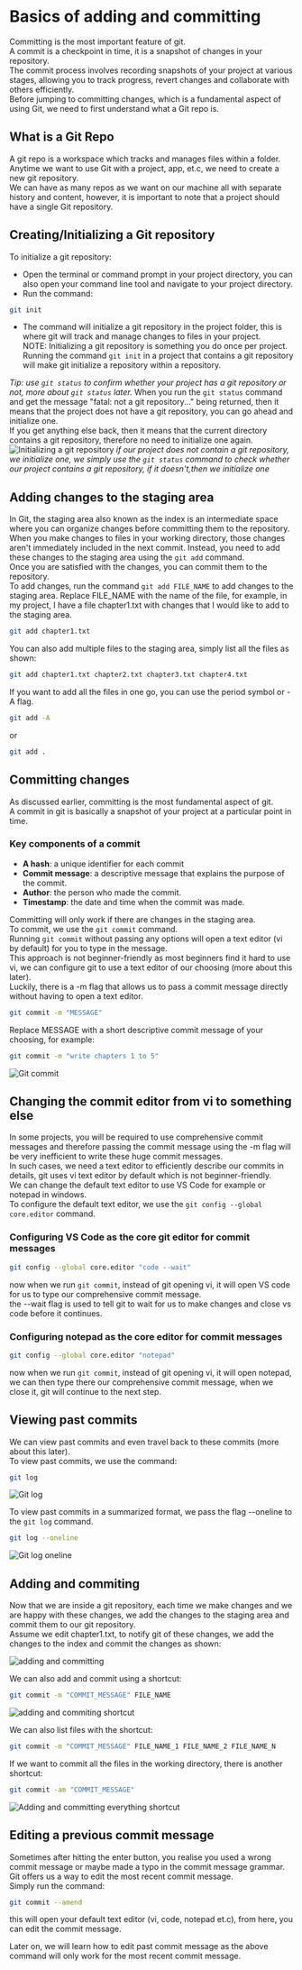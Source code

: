 # Basics of adding and committing
Committing is the most important feature of git.  
A commit is a checkpoint in time, it is a snapshot of changes in your repository.  
The commit process involves recording snapshots of your project at various stages, allowing you to track progress, revert changes and collaborate with others efficiently.  
Before jumping to committing changes, which is a fundamental aspect of using Git, we need to first understand what a Git repo is.

## What is a Git Repo
A git repo is a workspace which tracks and manages files within a folder.  
Anytime we want to use Git with a project, app, et.c, we need to create a new git repository.  
We can have as many repos as we want on our machine all with separate history and content, however, it is important to note that a project should have a single Git repository.

## Creating/Initializing a Git repository
To initialize a git repository:
- Open the terminal or command prompt in your project directory, you can also open your command line tool and navigate to your project directory.
- Run the command:
```Bash
git init
```
- The command will initialize a git repository in the project folder, this is where git will track and manage changes to files in your project.  
NOTE: Initializing a git repository is something you do once per project. Running the command ```git init``` in a project that contains a git repository will make git initialize a repository within a repository.

_Tip: use ```git status``` to confirm whether your project has a git repository or not, more about ```git status``` later._
When you run the ```git status``` command and get the message "fatal: not a git repository..." being returned, then it means that the project does not have a git repository, you can go ahead and initialize one.  
If you get anything else back, then it means that the current directory contains a git repository, therefore no need to initialize one again.  
![Initializing a git repository](git_init.png)
_if our project does not contain a git repository, we initialize one, we simply use the ```git status``` command to check whether our project contains a git repository, if it doesn't,then we initialize one_

## Adding changes to the staging area
In Git, the staging area also known as the index is an intermediate space where you can organize changes before committing them to the repository.  
When you make changes to files in your working directory, those changes aren't immediately included in the next commit. Instead, you need to add these changes to the staging area using the ```git add``` command.  
Once you are satisfied with the changes, you can commit them to the repository.  
To add changes, run the command ```git add FILE_NAME``` to add changes to the staging area. Replace FILE_NAME with the name of the file, for example, in my project, I have a file chapter1.txt with changes that I would like to add to the staging area.  
```Bash
git add chapter1.txt
```
You can also add multiple files to the staging area, simply list all the files as shown:
```Bash
git add chapter1.txt chapter2.txt chapter3.txt chapter4.txt
```
If you want to add all the files in one go, you can use the period symbol or -A flag.
```Bash
git add -A
```
or
```Bash
git add .
```

## Committing changes
As discussed earlier, committing is the most fundamental aspect of git.  
A commit in git is basically a snapshot of your project at a particular point in time.  

### Key components of a commit
- **A hash**: a unique identifier for each commit
- **Commit message**: a descriptive message that explains the purpose of the commit.
- **Author**: the person who made the commit.
- **Timestamp**: the date and time when the commit was made.

Committing will only work if there are changes in the staging area.  
To commit, we use the ```git commit``` command.  
Running ```git commit``` without passing any options will open a text editor (vi by default) for you to type in the message.  
This approach is not beginner-friendly as most beginners find it hard to use vi, we can configure git to use a text editor of our choosing (more about this later).  
Luckily, there is a -m flag that allows us to pass a commit message directly without having to open a text editor.  
```Bash
git commit -m "MESSAGE"
```
Replace MESSAGE with a short descriptive commit message of your choosing, for example:
```Bash
git commit -m "write chapters 1 to 5"
```
![Git commit](git_commit.png)

## Changing the commit editor from vi to something else
In some projects, you will be required to use comprehensive commit messages and therefore passing the commit message using the -m flag will be very inefficient to write these huge commit messages.  
In such cases, we need a text editor to efficiently describe our commits in details, git uses vi text editor by default which is not beginner-friendly.  
We can change the default text editor to use VS Code for example or notepad in windows.  
To configure the default text editor, we use the ```git config --global core.editor``` command.

### Configuring VS Code as the core git editor for commit messages
```Bash
git config --global core.editor "code --wait"
```
now when we run ```git commit```, instead of git opening vi, it will open VS code for us to type our comprehensive commit message.  
the --wait flag is used to tell git to wait for us to make changes and close vs code before it continues.

### Configuring notepad as the core editor for commit messages
```Bash
git config --global core.editor "notepad"
```
now when we run ```git commit```, instead of git opening vi, it will open notepad, we can then type there our comprehensive commit message, when we close it, git will continue to the next step.

## Viewing past commits
We can view past commits and even travel back to these commits (more about this later).  
To view past commits, we use the command:
```Bash
git log
```
![Git log](git_log.png)

To view past commits in a summarized format, we pass the flag --oneline to the ```git log``` command.
```Bash
git log --oneline
```
![Git log oneline](git_log_2.png)

## Adding and commiting
Now that we are inside a git repository, each time we make changes and we are happy with these changes, we add the changes to the staging area and commit them to our git repository.  
Assume we edit chapter1.txt, to notify git of these changes, we add the changes to the index and commit the changes as shown:

![adding and committing](add_and_commit.png)

We can also add and commit using a shortcut:
```Bash
git commit -m "COMMIT_MESSAGE" FILE_NAME
```
![adding and commiting shortcut](add_and_commit-2.png)

We can also list files with the shortcut:

```Bash
git commit -m "COMMIT_MESSAGE" FILE_NAME_1 FILE_NAME_2 FILE_NAME_N
```

If we want to commit all the files in the working directory, there is another shortcut:

```Bash
git commit -am "COMMIT_MESSAGE"
```
![Adding and committing everything shortcut](add_and_commit_3.png)

## Editing a previous commit message
Sometimes after hitting the enter button, you realise you used a wrong commit message or maybe made a typo in the commit message grammar.  
Git offers us a way to edit the most recent commit message.  
Simply run the command:
```Bash
git commit --amend
```
this will open your default text editor (vi, code, notepad et.c), from here, you can edit the commit message.

Later on, we will learn how to edit past commit message as the above command will only work for the most recent commit message.